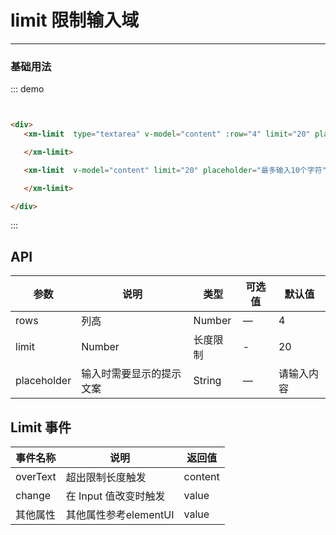 

# limit 限制输入域
----
### 基础用法
<div class="demo-block">
  <div >
   <xm-limit class="mb10"  type="textarea" v-model="content" :rows="4" limit="20" placeholder="最多输入10个字符" autosize></xm-limit>
    <xm-limit  v-model="content" limit="20" placeholder="最多输入10个字符"></xm-limit>
  </div>
</div>


::: demo
```html


<div>
   <xm-limit  type="textarea" v-model="content" :row="4" limit="20" placeholder="最多输入10个字符" autosize>

   </xm-limit>

   <xm-limit  v-model="content" limit="20" placeholder="最多输入10个字符">

   </xm-limit>

</div>


```
:::

<script>
export default {
  data() {
    return {
      content: ''
    };
  }
}
</script>

## API

| 参数      | 说明          | 类型      | 可选值                           | 默认值  |
|---------- |-------------- |---------- |--------------------------------  |-------- |
| rows | 列高 | Number | — | 4 |
| limit| Number | 长度限制 | - | 20 |
| placeholder | 输入时需要显示的提示文案 | String | — | 请输入内容 |

## Limit 事件


| 事件名称      | 说明          | 返回值  |
|---------- |-------------- |---------- |
| overText | 超出限制长度触发 | content |
|change   | 在 Input 值改变时触发| value |
|其他属性   | 其他属性参考elementUI | value |
